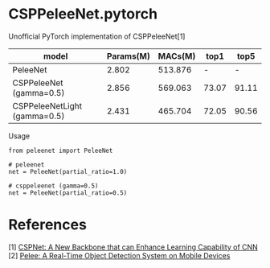 # CSPPeleeNet.pytorch

Unofficial PyTorch implementation of CSPPeleeNet[1]


|  model | Params(M) | MACs(M) | top1 | top5 |
| ---- | ---- | ---- | ---- | ---- |
| PeleeNet |  2.802  | 513.876 |-|-|
| CSPPeleeNet (gamma=0.5) | 2.856 |569.063 |73.07|91.11|
| CSPPeleeNetLight (gamma=0.5)|2.431|465.704|72.05|90.56|

Usage
```
from peleenet import PeleeNet

# peleenet
net = PeleeNet(partial_ratio=1.0)

# csppeleenet (gamma=0.5)
net = PeleeNet(partial_ratio=0.5)
```

# References
[1] [CSPNet: A New Backbone that can Enhance Learning Capability of CNN](https://arxiv.org/abs/1911.11929)  
[2] [Pelee: A Real-Time Object Detection System on Mobile Devices](https://arxiv.org/abs/1804.06882)
